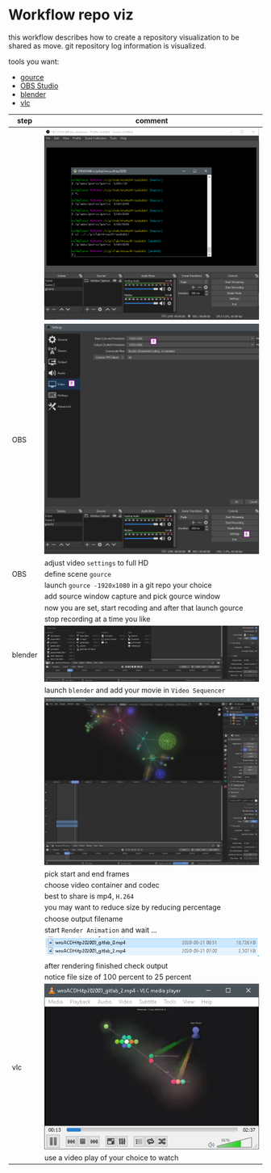 # Workflow repo viz

this workflow describes how to create a repository
visualization to be shared as move.
git repository log information is visualized.

tools you want:

+ [gource](https://gource.io/)
+ [OBS Studio](https://obsproject.com/)
+ [blender](https://www.blender.org/)
+ [vlc](https://www.videolan.org/vlc/)

|step   | comment |
|---    |---|
|       |![repoViz](./v_img/20200821_repoViz_00.png)|
|OBS    |![repoViz](./v_img/20200821_OBSsettings_00.png)
|       |adjust video `settings` to full HD|
|OBS    |define scene `gource`|
|       |launch `gource -1920x1080` in a git repo your choice|
|       |add source window capture and pick gource window|
|       |now you are set, start recoding and after that launch gource|
|       |stop recording at a time you like|
|blender|![repoViz](./v_img/20200821_blender_video_00.png)|
|       |launch `blender` and add your movie in `Video Sequencer`|
|       |![repoViz](./v_img/20200821_repoViz_01.png)|
|       |pick start and end frames|
|       |choose video container and codec|
|       |best to share is mp4, `H.264`
|       |you may want to reduce size by reducing percentage
|       |choose output filename|
|       |start `Render Animation` and wait ...
|       |![repoViz](./v_img/20200821_repoViz_03.png)|
|       |after rendering finished check output|
|       |notice file size of 100 percent to 25 percent
|vlc    |![repoViz](./v_img/20200821_repoViz_04.png)|
|       |use a video play of your choice to watch|
